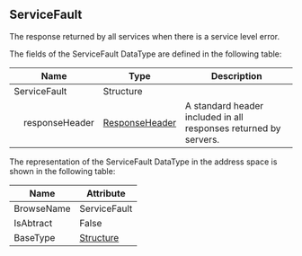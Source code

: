 <!-- datatype -->
## ServiceFault
The response returned by all services when there is a service level error.  
<!-- end of description -->
The fields of the ServiceFault DataType are defined in the following table:  

|Name|Type|Description|
|---|---|---|
|ServiceFault|Structure||
|&nbsp;&nbsp;&nbsp;&nbsp;responseHeader|[ResponseHeader](../../../Part4/Services/ResponseHeader/readme.md)|A standard header included in all responses returned by servers.|

The representation of the ServiceFault DataType in the address space is shown in the following table:  

|Name|Attribute|
|---|---|
|BrowseName|ServiceFault|
|IsAbtract|False|
|BaseType|[Structure](../../../Part3/DataTypes/Structure/readme.md)|

